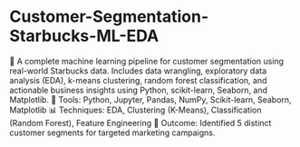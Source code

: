 # Customer-Segmentation-Starbucks-ML-EDA
🎯 A complete machine learning pipeline for customer segmentation using real-world Starbucks data. Includes data wrangling, exploratory data analysis (EDA), k-means clustering, random forest classification, and actionable business insights using Python, scikit-learn, Seaborn, and Matplotlib.  🧠 Tools: Python, Jupyter, Pandas, NumPy, Scikit-learn, Seaborn, Matplotlib 📊 Techniques: EDA, Clustering (K-Means), Classification (Random Forest), Feature Engineering  🚀 Outcome: Identified 5 distinct customer segments for targeted marketing campaigns.
